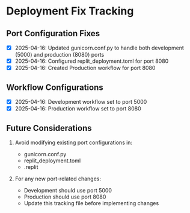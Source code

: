 
# Deployment Fix Tracking

## Port Configuration Fixes
- [x] 2025-04-16: Updated gunicorn.conf.py to handle both development (5000) and production (8080) ports
- [x] 2025-04-16: Configured replit_deployment.toml for port 8080
- [x] 2025-04-16: Created Production workflow for port 8080

## Workflow Configurations
- [x] 2025-04-16: Development workflow set to port 5000
- [x] 2025-04-16: Production workflow set to port 8080

## Future Considerations
1. Avoid modifying existing port configurations in:
   - gunicorn.conf.py
   - replit_deployment.toml
   - .replit
   
2. For any new port-related changes:
   - Development should use port 5000
   - Production should use port 8080
   - Update this tracking file before implementing changes
